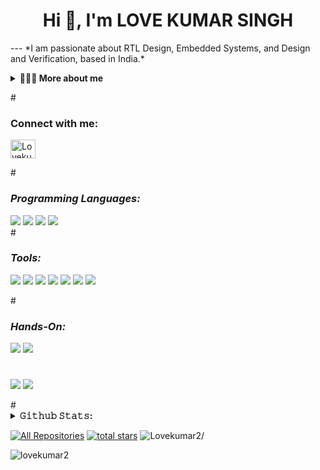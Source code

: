 <h1 align="center">Hi 👋, I'm LOVE KUMAR SINGH</h1>
<p> 
---
*I am passionate about RTL Design, Embedded Systems, and Design and Verification, based in India.*
<div>
<details>
  <summary><strong>👨🏻‍💻 More about me</strong></summary>
  
- 🌱 I’m currently learning **System verilog, AHB Interconnect**
- 📫 Reach me at **lk22phc1r33@student.nitw.ac.in**
</details>
</p>
#
<h3 align="left">Connect with me:</h3>
<p align="left">
<a href="https://www.linkedin.com/in/lovekumar2/" target="blank"><img align="center" src="https://raw.githubusercontent.com/rahuldkjain/github-profile-readme-generator/master/src/images/icons/Social/linked-in-alt.svg" alt="Lovekumar2" height="30" width="40" /></a>
</p>
</div>
#
<h3 align="left"><i>Programming Languages:</i></h3>
<div display="flex">
 
  <img src="https://img.shields.io/badge/Verilog-6e12d4?style=for-the-badge&logo=v&logoColor=white">
  <img src="https://img.shields.io/badge/System_Verilog-990199?style=for-the-badge&logo=SV&logoColor=white">
    <img src="https://img.shields.io/badge/python%20-%2314354C.svg?&style=for-the-badge&logo=python&logoColor=d9db26">
  <img src="https://img.shields.io/badge/C++%20-8a3529?&style=for-the-badge&logo=Cplusplus&logoColor=white">
  
</div>
#
<h3 align="left"><i>Tools:</i></h3>
<div display="flex">
 <p> <img src="https://img.shields.io/badge/DEEDS-0078D4?style=for-the-badge&logo=DEEDS&logoColor=white&labelColor=272e28">
  <img src="https://img.shields.io/badge/LTSpice-0078D4?style=for-the-badge&logo=S&logoColor=white&labelColor=272e28"> 
  <img src="https://img.shields.io/badge/Xilinx-VIVADO-007D4?style=for-the-badge&logo=AMD&logoColor=white&labelColor=272e28">
  <img src="https://img.shields.io/badge/Multisim-00784?style=for-the-badge&logo=&logoColor=white&labelColor=272e28">
 <img src="https://img.shields.io/badge/Eda-playground-00784?style=for-the-badge&logo=Eda&logoColor=white&labelColor=272e28">
<img src="https://img.shields.io/badge/Silvaco TCAD-00784?style=for-the-badge&logo=Silvaco&logoColor=white&labelColor=272e28">
<img src="https://img.shields.io/badge/ARM-Keil Microvision-00784?style=for-the-badge&logo=ARM&logoColor=white&labelColor=272e28">



 
  </p>
#
<h3 align="left"><i>Hands-On:</i></h3>
<div display="flex">
 
  <img src="https://img.shields.io/badge/AMD Xilinx FPGA Artix 7-6e12d4?style=for-the-badge&logo=AMD&logoColor=white">
  <img src="https://img.shields.io/badge/ ESA 8086 Microprocessor-990199?style=for-the-badge&logo=ESA&logoColor=white">

</div>

#
  <p>
  <img src="https://img.shields.io/badge/Github-0b260f?style=for-the-badge&logo=github&logoColor=00ff1f"/>
    <img src="https://img.shields.io/badge/Visual_Studio_Code-0078D4?style=for-the-badge&logo=visual%20studio%20code&logoColor=white">
  
</p>
</div>
# 
<div>
<details>
  <summary> <strong>𝙶𝚒𝚝𝚑𝚞𝚋 𝚂𝚝𝚊𝚝𝚜: </strong></summary>
<br>
  
<div align="left">
  <a href="https://github.com/Lovekumar2"><img width="41%" src="https://github-readme-stats.vercel.app/api?username=Lovekumar2&theme=radical&title_color=ff3068?"></a>
  <a href="https://github.com/Lovekumar2"><img width="45%" src="http://github-readme-streak-stats.herokuapp.com/?user=Lovekumar2&theme=radical&date_format=M%20j%5B%2C%20Y%5D&ring=ff3068&fire=ff3068&sideNums=ff3068"></a>
</div>
<div align="left">
  <a href="https://github.com/Lovekumar2"><img width="41%" src="https://github-readme-stats.vercel.app/api/top-langs?username=Lovekumar2&show_icons=true&locale=en&layout=compact&theme=radical" alt="Lovekumar2"></a>
</div>
</br>
</details>
  </div>
<p align="left">
  <a href="https://github.com/Lovekumar2?tab=repositories"><img alt="All Repositories" title="All Repositories" src="https://custom-icon-badges.herokuapp.com/badge/-All%20Repos-0d2e69?style=for-the-badge&logoColor=white&logo=repo"/></a>
  <a href="https://github.com/Lovekumar2?tab=repositories">
    <img alt="total stars" title="Total stars on GitHub" src="https://custom-icon-badges.herokuapp.com/badge/dynamic/json?logo=star&host=formatted-dynamic-badges.herokuapp.com&formatter=metric&style=for-the-badge&color=55960c&labelColor=%23488207&label=stars&query=%24.stars&url=https%3A%2F%2Fapi.github-star-counter.workers.dev%2Fuser%2FLovekumar2"/></a>
   <img src=https://komarev.com/ghpvc/?username=Lovekumar2&style=for-the-badge&abbreviated=true&labelColor=272e28&color=676a70 alt=Lovekumar2/>
  
  </p>
  
<p align="left">
<!-- <a href="https://github.com/Lovekumar2">
    <img alt="views" title="GitHub profile views" src="https://kounter.tk/badge/Lovekumar2?label=&color=333&style=for-the-badge&cntSuffix=%20Views"/></a> -->
</p>
<p><img align="center" src="https://github-readme-stats.vercel.app/api/top-langs?username=lovekumar2&show_icons=true&locale=en&layout=compact" alt="lovekumar2" /></p>

